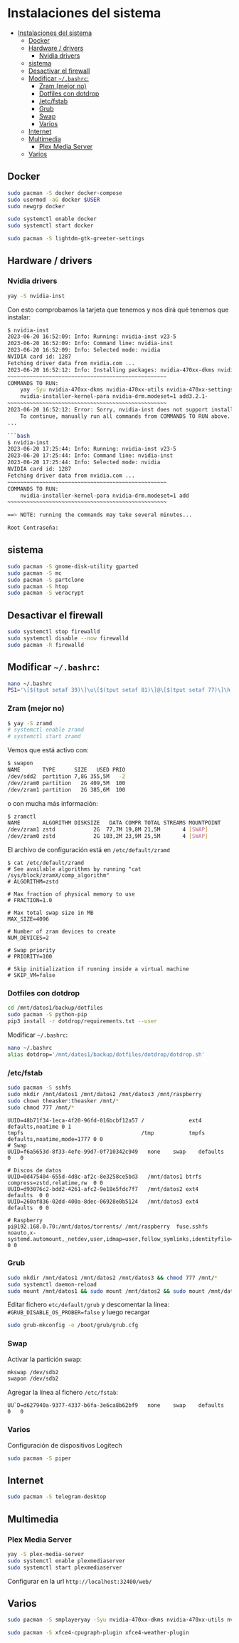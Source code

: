 # Instalaciones del sistema

- [Instalaciones del sistema](#instalaciones-del-sistema)
  - [Docker](#docker)
  - [Hardware / drivers](#hardware--drivers)
    - [Nvidia drivers](#nvidia-drivers)
  - [sistema](#sistema)
  - [Desactivar el firewall](#desactivar-el-firewall)
  - [Modificar `~/.bashrc`:](#modificar-bashrc)
    - [Zram (mejor no)](#zram-mejor-no)
    - [Dotfiles con dotdrop](#dotfiles-con-dotdrop)
    - [/etc/fstab](#etcfstab)
    - [Grub](#grub)
    - [Swap](#swap)
    - [Varios](#varios)
  - [Internet](#internet)
  - [Multimedia](#multimedia)
    - [Plex Media Server](#plex-media-server)
  - [Varios](#varios-1)


## Docker
```bash
sudo pacman -S docker docker-compose
sudo usermod -aG docker $USER
sudo newgrp docker

sudo systemctl enable docker
sudo systemctl start docker

sudo pacman -S lightdm-gtk-greeter-settings 
```

## Hardware / drivers

### Nvidia drivers
```bash
yay -S nvidia-inst
``` 

Con esto comprobamos la tarjeta que tenemos y nos dirá qué tenemos que instalar:

```bash
$ nvidia-inst
2023-06-20 16:52:09: Info: Running: nvidia-inst v23-5
2023-06-20 16:52:09: Info: Command line: nvidia-inst 
2023-06-20 16:52:09: Info: Selected mode: nvidia
NVIDIA card id: 1287
Fetching driver data from nvidia.com ...
2023-06-20 16:52:12: Info: Installing packages: nvidia-470xx-dkms nvidia-470xx-utils nvidia-470xx-settings
~~~~~~~~~~~~~~~~~~~~~~~~~~~~~~~~~~~~~~~~~~~~~~~~~~
COMMANDS TO RUN:
    yay -Syu nvidia-470xx-dkms nvidia-470xx-utils nvidia-470xx-settings
    nvidia-installer-kernel-para nvidia-drm.modeset=1 add3.2.1-
~~~~~~~~~~~~~~~~~~~~~~~~~~~~~~~~~~~~~~~~~~~~~~~~~~
2023-06-20 16:52:12: Error: Sorry, nvidia-inst does not support installing packages from AUR.
    To continue, manually run all commands from COMMANDS TO RUN above.
...

```bash
$ nvidia-inst
2023-06-20 17:25:44: Info: Running: nvidia-inst v23-5
2023-06-20 17:25:44: Info: Command line: nvidia-inst 
2023-06-20 17:25:44: Info: Selected mode: nvidia
NVIDIA card id: 1287
Fetching driver data from nvidia.com ...
~~~~~~~~~~~~~~~~~~~~~~~~~~~~~~~~~~~~~~~~~~~~~~~~~~
COMMANDS TO RUN:
    nvidia-installer-kernel-para nvidia-drm.modeset=1 add
~~~~~~~~~~~~~~~~~~~~~~~~~~~~~~~~~~~~~~~~~~~~~~~~~~

==> NOTE: running the commands may take several minutes...

Root Contraseña:
```

## sistema
```bash
sudo pacman -S gnome-disk-utility gparted
sudo pacman -S mc
sudo pacman -S partclone
sudo pacman -S htop
sudo pacman -S veracrypt
```
## Desactivar el firewall
```bash
sudo systemctl stop firewalld
sudo systemctl disable --now firewalld
sudo pacman -R firewalld
```
## Modificar `~/.bashrc`:
```bash
nano ~/.bashrc
PS1='\[$(tput setaf 39)\]\u\[$(tput setaf 81)\]@\[$(tput setaf 77)\]\h \[$(tput setaf 226)\]\w \[$(tput sgr0)\]\$ '
```
### Zram (mejor no)
```bash
$ yay -S zramd
# systemctl enable zramd
# systemctl start zramd
```
Vemos que está activo con:
```bash
$ swapon
NAME       TYPE      SIZE   USED PRIO
/dev/sdd2  partition 7,8G 355,5M   -2
/dev/zram0 partition   2G 409,5M  100
/dev/zram1 partition   2G 385,6M  100
```
o con mucha más información:
```bash
$ zramctl 
NAME       ALGORITHM DISKSIZE   DATA COMPR TOTAL STREAMS MOUNTPOINT
/dev/zram1 zstd            2G  77,7M 19,8M 21,5M       4 [SWAP]
/dev/zram0 zstd            2G 103,2M 23,9M 25,5M       4 [SWAP]
```
El archivo de configuración está en `/etc/default/zramd`
```
$ cat /etc/default/zramd 
# See available algorithms by running "cat /sys/block/zramX/comp_algorithm"
# ALGORITHM=zstd

# Max fraction of physical memory to use
# FRACTION=1.0

# Max total swap size in MB
MAX_SIZE=4096

# Number of zram devices to create
NUM_DEVICES=2

# Swap priority
# PRIORITY=100

# Skip initialization if running inside a virtual machine
# SKIP_VM=false
```

### Dotfiles con dotdrop
```bash
cd /mnt/datos1/backup/dotfiles
sudo pacman -S python-pip
pip3 install -r dotdrop/requirements.txt --user
```
Modificar `~/.bashrc`:
```bash
nano ~/.bashrc
alias dotdrop='/mnt/datos1/backup/dotfiles/dotdrop/dotdrop.sh'
```
### /etc/fstab
```bash
sudo pacman -S sshfs
sudo mkdir /mnt/datos1 /mnt/datos2 /mnt/datos3 /mnt/raspberry
sudo chown theasker:theasker /mnt/*
sudo chmod 777 /mnt/*
```
```
UUID=48b71f34-1eca-4f20-96fd-016bcbf12a57 /              ext4    defaults,noatime 0 1
tmpfs                                     /tmp           tmpfs   defaults,noatime,mode=1777 0 0
# Swap
UUID=f6a5653d-8f33-4efe-99d7-0f710342c949   none    swap    defaults    0   0

# Discos de datos
UUID=0d475404-655d-4d8c-af2c-8e3258ce5bd3	/mnt/datos1	btrfs	compress=zstd,relatime,rw  0 0
UUID=d93076c2-bdd2-4261-afc2-9e18e5fdc7f7	/mnt/datos2	ext4	defaults  0 0
UUID=260af836-02dd-400a-8dec-06928e0b5124	/mnt/datos3	ext4	defaults  0 0

# Raspberry
pi@192.168.0.70:/mnt/datos/torrents/ /mnt/raspberry  fuse.sshfs  noauto,x-systemd.automount,_netdev,user,idmap=user,follow_symlinks,identityfile=/home/theasker/.ssh/id_rsa,allow_other,default_permissions,uid=1000,gid=1000 0 0
```
### Grub
```bash
sudo mkdir /mnt/datos1 /mnt/datos2 /mnt/datos3 && chmod 777 /mnt/*
sudo systemctl daemon-reload
sudo mount /mnt/datos1 && sudo mount /mnt/datos2 && sudo mount /mnt/datos3
```
Editar fichero `etc/default/grub` y descomentar la línea: `#GRUB_DISABLE_OS_PROBER=false` y luego recargar
```bash
sudo grub-mkconfig -o /boot/grub/grub.cfg
```

### Swap

Activar la partición swap:
```bash
mkswap /dev/sdb2
swapon /dev/sdb2
```

Agregar la línea al fichero `/etc/fstab`:
```
UU`D=d627940a-9377-4337-b6fa-3e6ca8b62bf9   none    swap    defaults    0   0
```

### Varios

Configuración de dispositivos Logitech
```bash    
sudo pacman -S piper
```
## Internet
```bash
sudo pacman -S telegram-desktop
```
## Multimedia

### Plex Media Server
```bash
yay -S plex-media-server
sudo systemctl enable plexmediaserver
sudo systemctl start plexmediaserver
```

Configurar en la url `http://localhost:32400/web/`

## Varios
```bash
sudo pacman -S smplayeryay -Syu nvidia-470xx-dkms nvidia-470xx-utils nvidia-470xx-settings
```
```bash
sudo pacman -S xfce4-cpugraph-plugin xfce4-weather-plugin
```